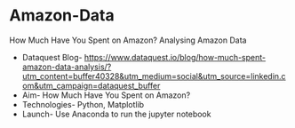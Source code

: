 # Amazon-Data
How Much Have You Spent on Amazon? Analysing Amazon Data

* Dataquest Blog- https://www.dataquest.io/blog/how-much-spent-amazon-data-analysis/?utm_content=buffer40328&utm_medium=social&utm_source=linkedin.com&utm_campaign=dataquest_buffer
* Aim- How Much Have You Spent on Amazon?
* Technologies- Python, Matplotlib
* Launch- Use Anaconda to run the jupyter notebook
